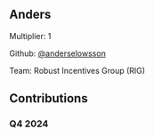 
## Anders
Multiplier: 1

Github: [@anderselowsson](https://github.com/anderselowsson)

Team: Robust Incentives Group (RIG)

## Contributions

### Q4 2024

